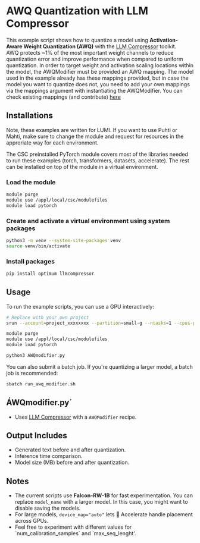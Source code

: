 # AWQ Quantization with LLM Compressor

This example script shows how to quantize a model using **Activation-Aware Weight Quantization (AWQ)** with the [LLM Compressor](https://github.com/vllm-project/llm-compressor) toolkit.  
AWQ protects ~1% of the most important weight channels to reduce quantization error and improve performance when compared to uniform quantization. In order to target weight and activation scaling locations within the model, the AWQModifier must be provided an AWQ mapping. The model used in the example already has these mappings provided, but in case the model you want to quantize does not, you need to add your own mappings via the mappings argument with instantiating the AWQModifier. You can check existing mappings (and contribute) [here](https://docs.vllm.ai/src/llmcompressor/modifiers/awq/mappings.py)

## Installations

Note, these examples are written for LUMI. If you want to use Puhti or Mahti,
make sure to change the module and request for resources in the approriate way for each environment.

The CSC preinstalled PyTorch module covers most of the libraries needed to run these examples
(torch, transformers, datasets, accelerate). The rest can be installed on top of the module in a virtual environment.

### Load the module
```bash
module purge
module use /appl/local/csc/modulefiles
module load pytorch
```
### Create and activate a virtual environment using system packages
```bash
python3 -m venv --system-site-packages venv
source venv/bin/activate
```
### Install packages
```bash
pip install optimum llmcompressor
```

## Usage

To run the example scripts, you can use a GPU interactively:
```bash
# Replace with your own project
srun --account=project_xxxxxxxx --partition=small-g --ntasks=1 --cpus-per-task=7 --gpus-per-node=1 --mem=16G --time=00:30:00 --nodes=1 --pty bash

module purge
module use /appl/local/csc/modulefiles
module load pytorch

python3 AWQmodifier.py
```

You can also submit a batch job. If you're quantizing a larger model, a batch job is recommended:
```bash
sbatch run_awq_modifier.sh
```
## ÁWQmodifier.py´
- Uses [LLM Compressor](https://github.com/vllm-project/llm-compressor) with a `AWQModifier` recipe.
  
## Output Includes
- Generated text before and after quantization.
- Inference time comparison.
- Model size (MB) before and after quantization.

## Notes
- The current scripts use **Falcon-RW-1B** for fast experimentation. You can replace `model_name` with a larger model. In this case, you might want to disable saving the models.
- For large models, `device_map="auto"` lets 🤗 Accelerate handle placement across GPUs.
- Feel free to experiment with different values for ´num_calibration_samples´ and ´max_seq_lenght'.
